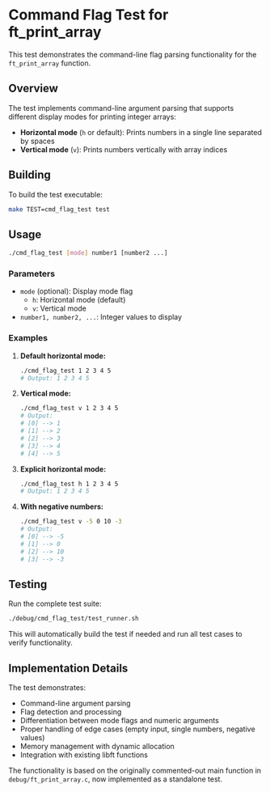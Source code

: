 # Command Flag Test for ft_print_array

This test demonstrates the command-line flag parsing functionality for the `ft_print_array` function.

## Overview

The test implements command-line argument parsing that supports different display modes for printing integer arrays:

- **Horizontal mode** (`h` or default): Prints numbers in a single line separated by spaces
- **Vertical mode** (`v`): Prints numbers vertically with array indices

## Building

To build the test executable:

```bash
make TEST=cmd_flag_test test
```

## Usage

```bash
./cmd_flag_test [mode] number1 [number2 ...]
```

### Parameters

- `mode` (optional): Display mode flag
  - `h`: Horizontal mode (default)
  - `v`: Vertical mode
- `number1, number2, ...`: Integer values to display

### Examples

1. **Default horizontal mode:**
   ```bash
   ./cmd_flag_test 1 2 3 4 5
   # Output: 1 2 3 4 5
   ```

2. **Vertical mode:**
   ```bash
   ./cmd_flag_test v 1 2 3 4 5
   # Output:
   # [0] --> 1 
   # [1] --> 2 
   # [2] --> 3 
   # [3] --> 4 
   # [4] --> 5 
   ```

3. **Explicit horizontal mode:**
   ```bash
   ./cmd_flag_test h 1 2 3 4 5
   # Output: 1 2 3 4 5
   ```

4. **With negative numbers:**
   ```bash
   ./cmd_flag_test v -5 0 10 -3
   # Output:
   # [0] --> -5 
   # [1] --> 0 
   # [2] --> 10 
   # [3] --> -3 
   ```

## Testing

Run the complete test suite:

```bash
./debug/cmd_flag_test/test_runner.sh
```

This will automatically build the test if needed and run all test cases to verify functionality.

## Implementation Details

The test demonstrates:
- Command-line argument parsing
- Flag detection and processing
- Differentiation between mode flags and numeric arguments
- Proper handling of edge cases (empty input, single numbers, negative values)
- Memory management with dynamic allocation
- Integration with existing libft functions

The functionality is based on the originally commented-out main function in `debug/ft_print_array.c`, now implemented as a standalone test.